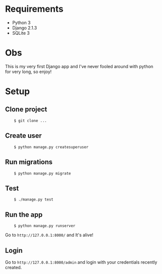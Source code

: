 # Requirements

- Python 3
- Django 2.1.3
- SQLite 3

# Obs

This is my very first Django app and I've never fooled around with python for very long, so enjoy!

# Setup

## Clone project
```
    $ git clone ...
```

## Create user
```
    $ python manage.py createsuperuser
```

## Run migrations
```
    $ python manage.py migrate
```

## Test
```
    $ ./manage.py test
```

## Run the app
```
    $ python manage.py runserver
```
Go to `http://127.0.0.1:8000/` and It's alive!

## Login
Go to `http://127.0.0.1:8000/admin` and login with your credentials recently created.
